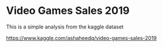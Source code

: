 # Video Games Sales 2019

This is a simple analysis from the kaggle dataset

https://www.kaggle.com/ashaheedq/video-games-sales-2019
